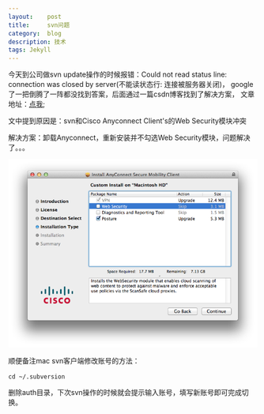 ```yaml
---
layout:    post
title:     svn问题
category:  blog
description: 技术
tags: Jekyll
---
```


今天到公司做svn update操作的时候报错：Could not read status line: connection was closed by server(不能读状态行: 连接被服务器关闭)，
google了一把倒腾了一阵都没找到答案，后面通过一篇csdn博客找到了解决方案，
文章地址：[点我](http://blog.csdn.net/fjh658/article/details/8778394);

文中提到原因是：svn和Cisco Anyconnect Client's的Web Security模块冲突

解决方案：卸载Anyconnect，重新安装并不勾选Web Security模块，问题解决了。。。


![grass](/images/2014/anyconnect.png)

顺便备注mac svn客户端修改账号的方法：

	cd ~/.subversion 

删除auth目录，下次svn操作的时候就会提示输入账号，填写新账号即可完成切换。











